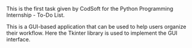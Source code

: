 This is the first task given by CodSoft for the Python Programming Internship - To-Do List. 

This is a GUI-based application that can be used to help users organize their workflow. Here the Tkinter library is used to implement the GUI interface.

